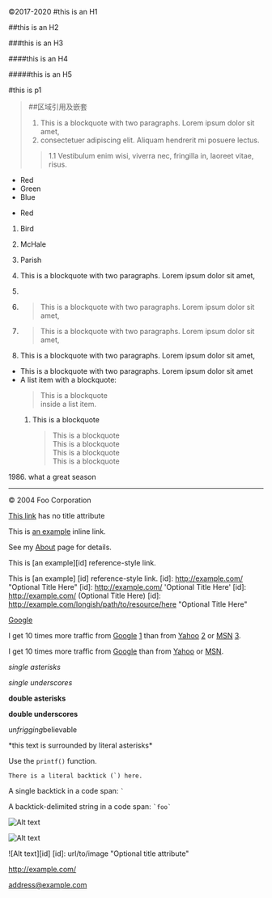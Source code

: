 &copy;2017-2020
#this is an H1

##this is an H2



###this is an H3

####this is an H4

#####this is an H5

#this is p1
>##区域引用及嵌套
>
>1. This is a blockquote with two paragraphs. Lorem ipsum dolor sit amet,
>2. consectetuer adipiscing elit. Aliquam hendrerit mi posuere lectus.
>>1.1 Vestibulum enim wisi, viverra nec, fringilla in, laoreet vitae, risus.

* Red
* Green
* Blue

+ Red

1. Bird
2. McHale
3. Parish



1. This is a blockquote with two paragraphs. Lorem ipsum dolor sit amet,
2. 
2. >  This is a blockquote with two paragraphs. Lorem ipsum dolor sit amet,	
3. > This is a blockquote with two paragraphs. Lorem ipsum dolor sit amet,		
4. This is a blockquote with two paragraphs. Lorem ipsum dolor sit amet,

* This is a blockquote with two paragraphs. Lorem ipsum dolor sit amet
* A list item with a blockquote:  
	> This is a blockquote  
    > inside a list item.
	1. This is a blockquote   
		>This is a blockquote   
		>This is a blockquote  
		>This is a blockquote  
		>This is a blockquote 

1986\. what a great season


___
&copy; 2004 Foo Corporation

[This link](http://example.net/) has no title attribute


This is [an example](http://example.com/ "Title") inline link.

See my [About](/about/) page for details.

This is [an example][id] reference-style link.

This is [an example] [id] reference-style link.
[id]: http://example.com/  "Optional Title Here"
[id]: http://example.com/  'Optional Title Here'
[id]: http://example.com/  (Optional Title Here)
[id]: http://example.com/longish/path/to/resource/here
    "Optional Title Here"

[Google][]

[Google]: http://google.com/

I get 10 times more traffic from [Google] [1] than from
[Yahoo] [2] or [MSN] [3].

  [1]: http://google.com/        "Google"
  [2]: http://search.yahoo.com/  "Yahoo Search"
  [3]: http://search.msn.com/    "MSN Search"

I get 10 times more traffic from [Google][] than from
[Yahoo][] or [MSN][].

  [google]: http://google.com/        "Google"
  [yahoo]:  http://search.yahoo.com/  "Yahoo Search"
  [msn]:    http://search.msn.com/    "MSN Search"

*single asterisks*

_single underscores_

**double asterisks**

__double underscores__

un*frigging*believable

\*this text is surrounded by literal asterisks\*

Use the `printf()` function.

``There is a literal backtick (`) here.``

A single backtick in a code span: `` ` ``

A backtick-delimited string in a code span: `` `foo` ``

![Alt text](/path/to/img.jpg)

![Alt text](/path/to/img.jpg "Optional title")

![Alt text][id]
[id]: url/to/image  "Optional title attribute"

<http://example.com/>

<address@example.com>